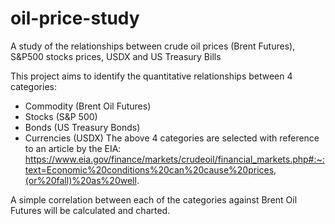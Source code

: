 # oil-price-study
A study of the relationships between crude oil prices (Brent Futures), S&amp;P500 stocks prices, USDX and US Treasury Bills

This project aims to identify the quantitative relationships between 4 categories:
- Commodity (Brent Oil Futures)
- Stocks (S&P 500)
- Bonds (US Treasury Bonds)
- Currencies (USDX)
The above 4 categories are selected with reference to an article by the EIA:
https://www.eia.gov/finance/markets/crudeoil/financial_markets.php#:~:text=Economic%20conditions%20can%20cause%20prices,(or%20fall)%20as%20well.

A simple correlation between each of the categories against Brent Oil Futures will be calculated and charted.
